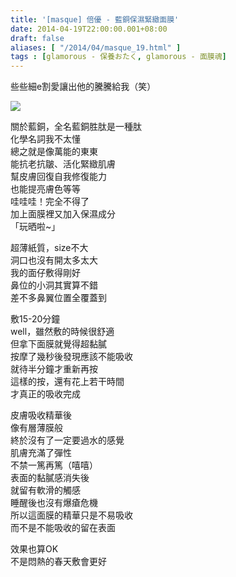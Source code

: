 ```yaml
---
title: '[masque] 倍優 - 藍銅保濕緊緻面膜'
date: 2014-04-19T22:00:00.001+08:00
draft: false
aliases: [ "/2014/04/masque_19.html" ]
tags : [glamorous - 保養おたく, glamorous - 面膜魂]
---
```


些些細e割愛讓出他的騰騰給我（笑）  

![](/images/bluemask.jpg)

關於藍銅，全名藍銅胜肽是一種肽  
化學名詞我不太懂  
總之就是像萬能的東東  
能抗老抗皺、活化緊緻肌膚  
幫皮膚回復自我修復能力  
也能提亮膚色等等  
哇哇哇！完全不得了  
加上面膜裡又加入保濕成分  
「玩晒啦~」  
  
超薄紙質，size不大  
洞口也沒有開太多太大  
我的面仔敷得剛好  
鼻位的小洞其實算不錯  
差不多鼻翼位置全覆蓋到  
  
敷15-20分鐘  
well，雖然敷的時候很舒適  
但拿下面膜就覺得超黏膩  
按摩了幾秒後發現應該不能吸收  
就待半分鐘才重新再按  
這樣的按，還有花上若干時間  
才真正的吸收完成  
  
皮膚吸收精華後  
像有層薄膜般  
終於沒有了一定要過水的感覺  
肌膚充滿了彈性  
不禁一篤再篤（嘻嘻）  
表面的黏膩感消失後  
就留有軟滑的觸感  
睡醒後也沒有爆瘡危機  
所以這面膜的精華只是不易吸收  
而不是不能吸收的留在表面  
  
效果也算OK  
不是悶熱的春天敷會更好
